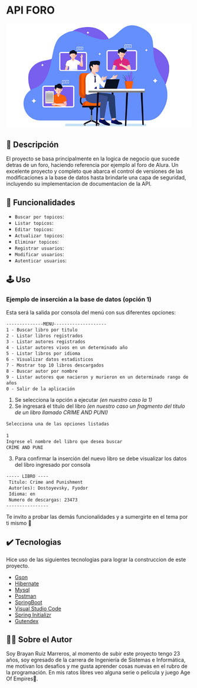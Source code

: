 # API FORO
![Api Foro](src/main/resources/foro.jpg)

## 📖 Descripción
El proyecto se basa principalmente en la logica de negocio que sucede detras de un foro, haciendo referencia por ejemplo al foro de Alura. Un excelente proyecto y completo que abarca el control de versiones de las modificaciones a la base de datos hasta brindarle una capa de seguridad, incluyendo su implementacion de documentacion de la API. 
## 🔨 Funcionalidades
- `Buscar por topicos`:
- `Listar topicos`: 
- `Editar topicos`: 
- `Actualizar topicos`:
- `Eliminar topicos`: 
- `Registrar usuarios`: 
- `Modificar usuarios`: 
- `Autenticar usuarios`: 
## 🕹️ Uso

### Ejemplo de inserción a la base de datos (opción 1)
Esta será la salida por consola del menú con sus diferentes opciones:
```
--------------MENU--------------------
1 - Buscar libro por titulo
2 - Listar libros registrados
3 - Listar autores registrados
4 - Listar autores vivos en un determinado año
5 - Listar libros por idioma
6 - Visualizar datos estadisticos
7 - Mostrar top 10 libros descargados
8 - Buscar autor por nombre
9 - Listar autores que nacieron y murieron en un determinado rango de años
0 - Salir de la aplicación
```
1. Se selecciona la opción a ejecutar *(en nuestro caso la 1)* 
2. Se ingresará el titulo del libro *(en nuestro caso un fragmento del titulo de un libro llamado CRIME AND PUNI)*
```
Selecciona una de las opciones listadas

1
Ingrese el nombre del libro que desea buscar
CRIME AND PUNI
```
3. Para confirmar la inserción del nuevo libro se debe visualizar los datos del libro ingresado por consola
```
----- LIBRO ---- 
 Titulo: Crime and Punishment
 Autor(es): Dostoyevsky, Fyodor
 Idioma: en
 Numero de descargas: 23473
----------------
```
Te invito a probar las demás funcionalidades y a sumergirte en el tema por ti mismo 🤟
## ✔️ Tecnologias
Hice uso de las siguientes tecnologias para lograr la construccion de este proyecto.
- [Gson](https://mvnrepository.com/artifact/com.google.code.gson/gson)
- [Hibernate](https://hibernate.org/) 
- [Mysql](https://www.mysql.com/)
- [Postman](https://www.postman.com/)
- [SpringBoot](https://spring.io/projects/spring-boot)
- [Visual Studio Code](https://code.visualstudio.com/)
- [Spring Initializr](https://start.spring.io/)
- [Gutendex](https://gutendex.com/)

## 👨‍💻 Sobre el Autor
Soy Brayan Ruiz Marreros, al momento de subir este proyecto tengo 23 años, soy egresado de la carrera de Ingeniería de Sistemas e Informática, me motivan los desafios y me gusta aprender cosas nuevas en el rubro de la programación. En mis ratos libres veo alguna serie o pelicula y juego Age Of Empires🏰. 



